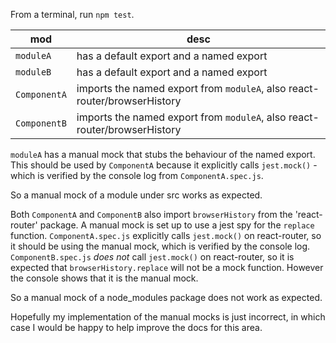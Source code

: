 
From a terminal, run `npm test`.

| mod | desc |
|-----|------|
| `moduleA`| has a default export and a named export |
| `moduleB` | has a default export and a named export |
| `ComponentA` | imports the named export from `moduleA`, also react-router/browserHistory |
| `ComponentB` | imports the named export from `moduleA`, also react-router/browserHistory |

`moduleA` has a manual mock that stubs the behaviour of the named export.
This should be used by `ComponentA` because it explicitly calls `jest.mock()` - which is
verified by the console log from `ComponentA.spec.js`.


So a manual mock of a module under src works as expected.


Both `ComponentA` and `ComponentB` also import `browserHistory` from the 'react-router' package. A manual mock
is set up to use a jest spy for the `replace` function. `ComponentA.spec.js` explicitly calls `jest.mock()` on
react-router, so it should be using the manual mock, which is verified by the console log. `ComponentB.spec.js` _does not_
call `jest.mock()` on react-router, so it is expected that `browserHistory.replace` will not be a mock function. However
the console shows that it is the manual mock.

So a manual mock of a node_modules package does not work as expected.

Hopefully my implementation of the manual mocks is just incorrect, in which case I would be happy to help improve
the docs for this area.

